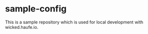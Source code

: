 # sample-config

This is a sample repository which is used for local development with wicked.haufe.io.
